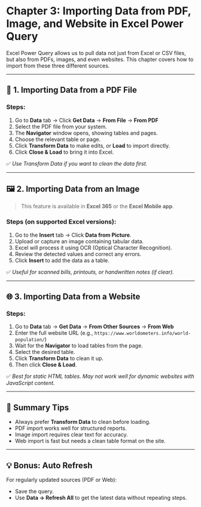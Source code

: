 # Chapter 3: Importing Data from PDF, Image, and Website in Excel Power Query

Excel Power Query allows us to pull data not just from Excel or CSV files, but also from PDFs, images, and even websites. This chapter covers how to import from these three different sources.

---

## 📄 1. Importing Data from a PDF File

### Steps:
1. Go to **Data** tab → Click **Get Data** → **From File** → **From PDF**
2. Select the PDF file from your system.
3. The **Navigator** window opens, showing tables and pages.
4. Choose the relevant table or page.
5. Click **Transform Data** to make edits, or **Load** to import directly.
6. Click **Close & Load** to bring it into Excel.

✅ *Use Transform Data if you want to clean the data first.*

---

## 🖼️ 2. Importing Data from an Image

> This feature is available in **Excel 365** or the **Excel Mobile app**.

### Steps (on supported Excel versions):
1. Go to the **Insert** tab → Click **Data from Picture**.
2. Upload or capture an image containing tabular data.
3. Excel will process it using OCR (Optical Character Recognition).
4. Review the detected values and correct any errors.
5. Click **Insert** to add the data as a table.

✅ *Useful for scanned bills, printouts, or handwritten notes (if clear).*

---

## 🌐 3. Importing Data from a Website

### Steps:
1. Go to **Data** tab → **Get Data** → **From Other Sources** → **From Web**
2. Enter the full website URL (e.g., `https://www.worldometers.info/world-population/`)
3. Wait for the **Navigator** to load tables from the page.
4. Select the desired table.
5. Click **Transform Data** to clean it up.
6. Then click **Close & Load**.

✅ *Best for static HTML tables. May not work well for dynamic websites with JavaScript content.*

---

## 📌 Summary Tips

- Always prefer **Transform Data** to clean before loading.
- PDF import works well for structured reports.
- Image import requires clear text for accuracy.
- Web import is fast but needs a clean table format on the site.

---

## 💡 Bonus: Auto Refresh

For regularly updated sources (PDF or Web):
- Save the query.
- Use **Data → Refresh All** to get the latest data without repeating steps.

